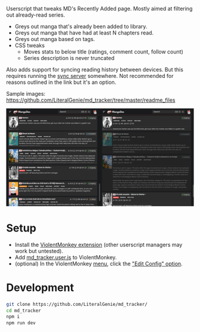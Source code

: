 Userscript that tweaks MD's Recently Added page. Mostly aimed at filtering out already-read series.

-   Greys out manga that's already been added to library.
-   Greys out manga that have had at least N chapters read.
-   Greys out manga based on tags.
-   CSS tweaks
    -   Moves stats to below title (ratings, comment count, follow count)
    -   Series description is never truncated

Also adds support for syncing reading history between devices. But this requires running the [sync server](https://github.com/LiteralGenie/simple_kv) somewhere. Not recommended for reasons outlined in the link but it's an option.

Sample images: https://github.com/LiteralGenie/md_tracker/tree/master/readme_files

<img title="before-after" src="https://github.com/LiteralGenie/md_tracker/blob/master/readme_files/0_before_after.png" />

# Setup

- Install the [ViolentMonkey extension](https://violentmonkey.github.io/) (other userscript managers may work but untested).
- Add [md_tracker.user.js](https://github.com/LiteralGenie/md_tracker/releases) to ViolentMonkey.
- (optional) In the ViolentMonkey [menu](readme_files/menu_options.png), click the ["Edit Config" option](readme_files/config.png).

# Development

```bash
git clone https://github.com/LiteralGenie/md_tracker/
cd md_tracker
npm i
npm run dev
```
